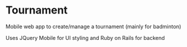 Tournament
==========

Mobile web app to create/manage a tournament (mainly for badminton)

Uses JQuery Mobile for UI styling and Ruby on Rails for backend
